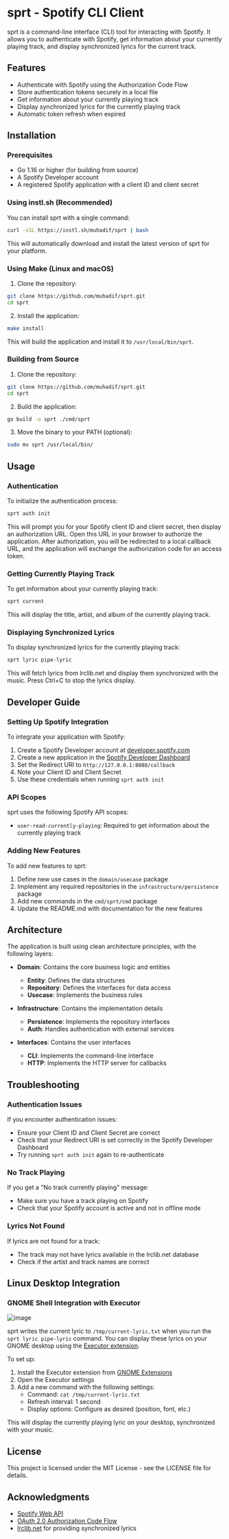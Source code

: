 # sprt - Spotify CLI Client

sprt is a command-line interface (CLI) tool for interacting with Spotify. It allows you to authenticate with Spotify, get information about your currently playing track, and display synchronized lyrics for the current track.

## Features

- Authenticate with Spotify using the Authorization Code Flow
- Store authentication tokens securely in a local file
- Get information about your currently playing track
- Display synchronized lyrics for the currently playing track
- Automatic token refresh when expired

## Installation

### Prerequisites

- Go 1.16 or higher (for building from source)
- A Spotify Developer account
- A registered Spotify application with a client ID and client secret

### Using instl.sh (Recommended)

You can install sprt with a single command:

```bash
curl -sSL https://instl.sh/muhadif/sprt | bash
```

This will automatically download and install the latest version of sprt for your platform.

### Using Make (Linux and macOS)

1. Clone the repository:

```bash
git clone https://github.com/muhadif/sprt.git
cd sprt
```

2. Install the application:

```bash
make install
```

This will build the application and install it to `/usr/local/bin/sprt`.

### Building from Source

1. Clone the repository:

```bash
git clone https://github.com/muhadif/sprt.git
cd sprt
```

2. Build the application:

```bash
go build -o sprt ./cmd/sprt
```

3. Move the binary to your PATH (optional):

```bash
sudo mv sprt /usr/local/bin/
```

## Usage

### Authentication

To initialize the authentication process:

```bash
sprt auth init
```

This will prompt you for your Spotify client ID and client secret, then display an authorization URL. Open this URL in your browser to authorize the application. After authorization, you will be redirected to a local callback URL, and the application will exchange the authorization code for an access token.

### Getting Currently Playing Track

To get information about your currently playing track:

```bash
sprt current
```

This will display the title, artist, and album of the currently playing track.

### Displaying Synchronized Lyrics

To display synchronized lyrics for the currently playing track:

```bash
sprt lyric pipe-lyric
```

This will fetch lyrics from lrclib.net and display them synchronized with the music. Press Ctrl+C to stop the lyrics display.

## Developer Guide

### Setting Up Spotify Integration

To integrate your application with Spotify:

1. Create a Spotify Developer account at [developer.spotify.com](https://developer.spotify.com/)
2. Create a new application in the [Spotify Developer Dashboard](https://developer.spotify.com/dashboard/applications)
3. Set the Redirect URI to `http://127.0.0.1:8080/callback`
4. Note your Client ID and Client Secret
5. Use these credentials when running `sprt auth init`

### API Scopes

sprt uses the following Spotify API scopes:
- `user-read-currently-playing`: Required to get information about the currently playing track

### Adding New Features

To add new features to sprt:

1. Define new use cases in the `domain/usecase` package
2. Implement any required repositories in the `infrastructure/persistence` package
3. Add new commands in the `cmd/sprt/cmd` package
4. Update the README.md with documentation for the new features

## Architecture

The application is built using clean architecture principles, with the following layers:

- **Domain**: Contains the core business logic and entities
  - **Entity**: Defines the data structures
  - **Repository**: Defines the interfaces for data access
  - **Usecase**: Implements the business rules

- **Infrastructure**: Contains the implementation details
  - **Persistence**: Implements the repository interfaces
  - **Auth**: Handles authentication with external services

- **Interfaces**: Contains the user interfaces
  - **CLI**: Implements the command-line interface
  - **HTTP**: Implements the HTTP server for callbacks

## Troubleshooting

### Authentication Issues

If you encounter authentication issues:
- Ensure your Client ID and Client Secret are correct
- Check that your Redirect URI is set correctly in the Spotify Developer Dashboard
- Try running `sprt auth init` again to re-authenticate

### No Track Playing

If you get a "No track currently playing" message:
- Make sure you have a track playing on Spotify
- Check that your Spotify account is active and not in offline mode

### Lyrics Not Found

If lyrics are not found for a track:
- The track may not have lyrics available in the lrclib.net database
- Check if the artist and track names are correct

## Linux Desktop Integration

### GNOME Shell Integration with Executor
![image](https://github.com/user-attachments/assets/469d39f2-5420-4d73-b4e2-6cf9a1741e00)

sprt writes the current lyric to `/tmp/current-lyric.txt` when you run the `sprt lyric pipe-lyric` command. You can display these lyrics on your GNOME desktop using the [Executor extension](https://extensions.gnome.org/extension/2932/executor/).

To set up:

1. Install the Executor extension from [GNOME Extensions](https://extensions.gnome.org/extension/2932/executor/)
2. Open the Executor settings
3. Add a new command with the following settings:
   - Command: `cat /tmp/current-lyric.txt`
   - Refresh interval: 1 second
   - Display options: Configure as desired (position, font, etc.)

This will display the currently playing lyric on your desktop, synchronized with your music.

## License

This project is licensed under the MIT License - see the LICENSE file for details.

## Acknowledgments

- [Spotify Web API](https://developer.spotify.com/documentation/web-api/)
- [OAuth 2.0 Authorization Code Flow](https://developer.spotify.com/documentation/web-api/tutorials/code-flow)
- [lrclib.net](https://lrclib.net/) for providing synchronized lyrics
